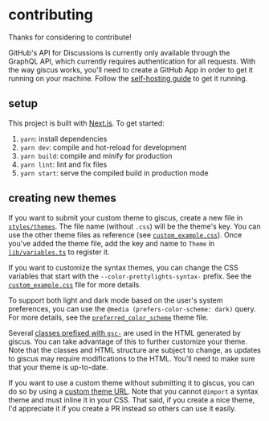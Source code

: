 # contributing

Thanks for considering to contribute!

GitHub's API for Discussions is currently only available through the GraphQL
API, which currently requires authentication for all requests. With the way
giscus works, you'll need to create a GitHub App in order to get it
running on your machine. Follow the [self-hosting guide][self-hosting] to get
it running.

## setup

This project is built with [Next.js][next.js]. To get started:

1. `yarn`: install dependencies
2. `yarn dev`: compile and hot-reload for development
3. `yarn build`: compile and minify for production
4. `yarn lint`: lint and fix files
5. `yarn start`: serve the compiled build in production mode

## creating new themes

If you want to submit your custom theme to giscus, create a new file in
[`styles/themes`][themes-dir]. The file name (without `.css`) will be the
theme's key. You can use the other theme files as reference (see
[`custom_example.css`][example]). Once you've added the theme file, add the key
and name to `Theme` in [`lib/variables.ts`][variables] to register it.

If you want to customize the syntax themes, you can change the CSS variables
that start with the `--color-prettylights-syntax-` prefix. See the
[`custom_example.css`][example] file for more details.

To support both light and dark mode based on the user's system preferences, you
can use the `@media (prefers-color-scheme: dark)` query. For more details, see
the [`preferred_color_scheme`][preferred-color-scheme] theme file.

Several [classes prefixed with `gsc-`][gsc-classes] are used in the HTML
generated by giscus. You can take advantage of this to further customize your
theme. Note that the classes and HTML structure are subject to change, as
updates to giscus may require modifications to the HTML. You'll need to make
sure that your theme is up-to-date.

If you want to use a custom theme without submitting it to giscus, you can do
so by using a [custom theme URL][custom-theme-url]. Note that you cannot
`@import` a syntax theme and must inline it in your CSS. That said, if you
create a nice theme, I'd appreciate it if you create a PR instead so others can
use it easily.

[self-hosting]: SELF-HOSTING.md
[next.js]: https://github.com/vercel/next.js
[themes-dir]: styles/themes
[example]: styles/themes/custom_example.css
[syntax-dark]: https://github.com/primer/github-syntax-dark
[syntax-light]: https://github.com/primer/github-syntax-light
[preferred-color-scheme]: styles/themes/preferred_color_scheme.css
[gsc-classes]: https://github.com/giscus/giscus/search?l=TSX&q=gsc
[custom-theme-url]: https://github.com/giscus/giscus/blob/main/ADVANCED-USAGE.md#data-theme
[variables]: lib/variables.ts
